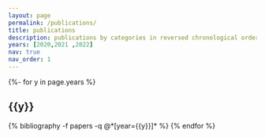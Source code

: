 ```yaml
---
layout: page
permalink: /publications/
title: publications
description: publications by categories in reversed chronological order. generated by jekyll-scholar.
years: [2020,2021 ,2022]
nav: true
nav_order: 1
---
```

<!-- _pages/publications.md -->
<div class="publications">

{%- for y in page.years %}
  <h2 class="year">{{y}}</h2>
  {% bibliography -f papers -q @*[year={{y}}]* %}
{% endfor %}

</div>
